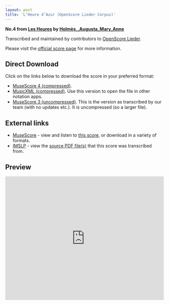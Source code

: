 ```yaml
---
layout: post
title: 'L’Heure d’Azur (OpenScore Lieder Corpus)'
---
```


__No.4 from [Les Heures](https://fourscoreandmore.org/openscore/lieder/Holmès,_Augusta_Mary_Anne/Les_Heures/) by [Holmès,_Augusta_Mary_Anne](https://fourscoreandmore.org/openscore/lieder/Holmès,_Augusta_Mary_Anne)__

Transcribed and maintained by contributors to [OpenScore Lieder].

Please visit the [official score page] for more information.

[official score page]: https://musescore.com/openscore-lieder-corpus/scores/5001674
[OpenScore Lieder]: https://musescore.com/openscore-lieder-corpus

## Direct Download

Click on the links below to download the score in your preferred format:
- [MuseScore 4 (compressed)](https://github.com/openscore/lieder/blob/main/scores/Holmès,_Augusta_Mary_Anne/Les_Heures/4_L’Heure_d’Azur/lc5001674.mscz?raw=true).
- [MusicXML (compressed)](https://github.com/openscore/lieder/blob/main/scores/Holmès,_Augusta_Mary_Anne/Les_Heures/4_L’Heure_d’Azur/lc5001674.mxl?raw=true). Use this version to open the file in other notation apps.
- [MuseScore 3 (uncompressed)](https://github.com/openscore/lieder/blob/main/scores/Holmès,_Augusta_Mary_Anne/Les_Heures/4_L’Heure_d’Azur/lc5001674.mscx?raw=true). This is the version as transcribed by our team (with no updates etc.). It is uncompressed (so a larger file).

## External links

- [MuseScore] - view and listen to [this score][MuseScore], or download in a variety of formats.
- [IMSLP] - view the [source PDF file(s)][IMSLP] that this score was transcribed from.

[MuseScore]: https://musescore.com/score/5001674
[IMSLP]: https://imslp.org/wiki/Special:ReverseLookup/55434

## Preview

<iframe width="100%" height="394" src="https://musescore.com/openscore-lieder-corpus/scores/5001674/embed" frameborder="0" allowfullscreen allow="autoplay; fullscreen"></iframe>
